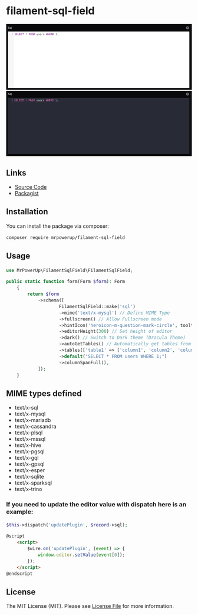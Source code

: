 # filament-sql-field

![image](https://raw.githubusercontent.com/MrPowerUp82/filament-sql-field/main/example_1.png)
![image](https://raw.githubusercontent.com/MrPowerUp82/filament-sql-field/main/example_2.png)

## Links

- [Source Code](https://github.com/MrPowerUp82/filament-sql-field)
- [Packagist](https://packagist.org/packages/mrpowerup/filament-sql-field)

## Installation

You can install the package via composer:

```bash
composer require mrpowerup/filament-sql-field
```

## Usage
```php
use MrPowerUp\FilamentSqlField\FilamentSqlField;
```

```php
public static function form(Form $form): Form
    {
        return $form
            ->schema([
                    FilamentSqlField::make('sql')
                    ->mime('text/x-mysql') // Define MIME Type
                    ->fullscreen() // Allow Fullscreen mode
                    ->hintIcon('heroicon-m-question-mark-circle', tooltip: "F11: Fullscreen | Ctrl + Space: Autocomplete | ESC: Exit Fullscreen mode")
                    ->editorHeight(300) // Set height of editor
                    ->dark() // Switch to Dark theme (Dracula Theme)
                    ->autoGetTables() // Automatically get tables from database
                    ->tables(['table1' => ['column1', 'column2', 'column3'], 'table2' => ['column1', 'column2', 'column3']]) // Define tables and columns
                    ->default("SELECT * FROM users WHERE 1;")
                    ->columnSpanFull(),
            ]);
    }
```

## MIME types defined

- text/x-sql
- text/x-mysql
- text/x-mariadb
- text/x-cassandra
- text/x-plsql
- text/x-mssql
- text/x-hive
- text/x-pgsql
- text/x-gql
- text/x-gpsql
- text/x-esper
- text/x-sqlite
- text/x-sparksql
- text/x-trino

### If you need to update the editor value with dispatch here is an example:

```php
$this->dispatch('updatePlugin', $record->sql);
```

```html
@script
    <script>
        $wire.on('updatePlugin', (event) => {
            window.editor.setValue(event[0]);
        });
    </script>
@endscript
```

## License

The MIT License (MIT). Please see [License File](https://raw.githubusercontent.com/MrPowerUp82/filament-sql-field/main/LICENSE.md) for more information.
